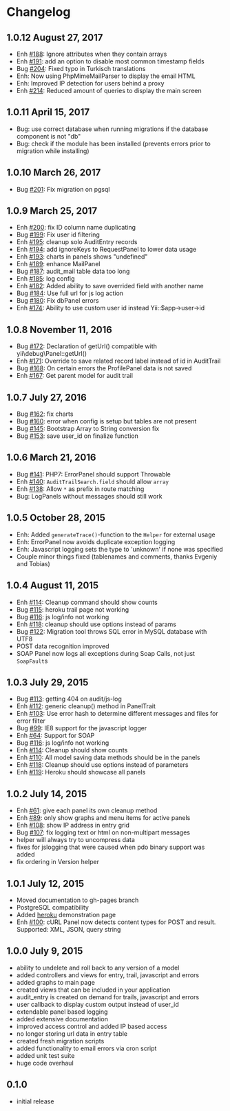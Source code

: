 # Changelog

## 1.0.12 August 27, 2017

* Enh [#188](https://github.com/bedezign/yii2-audit/issues/188): Ignore attributes when they contain arrays
* Enh [#191](https://github.com/bedezign/yii2-audit/issues/191): add an option to disable most common timestamp fields
* Bug [#204](https://github.com/bedezign/yii2-audit/pull/204): Fixed typo in Turkisch translations
* Enh: Now using PhpMimeMailParser to display the email HTML
* Enh: Improved IP detection for users behind a proxy
* Enh [#214](https://github.com/bedezign/yii2-audit/issues/191): Reduced amount of queries to display the main screen

## 1.0.11 April 15, 2017

* Bug: use correct database when running migrations if the database component is not "db"
* Bug: check if the module has been installed (prevents errors prior to migration while installing)

## 1.0.10 March 26, 2017

* Bug [#201](https://github.com/bedezign/yii2-audit/issues/201): Fix migration on pgsql

## 1.0.9 March 25, 2017

* Enh [#200](https://github.com/bedezign/yii2-audit/issues/200): fix ID column name duplicating
* Bug [#199](https://github.com/bedezign/yii2-audit/issues/199): Fix user id filtering
* Enh [#195](https://github.com/bedezign/yii2-audit/issues/195): cleanup solo AuditEntry records
* Enh [#194](https://github.com/bedezign/yii2-audit/issues/194): add ignoreKeys to RequestPanel to lower data usage
* Enh [#193](https://github.com/bedezign/yii2-audit/issues/193): charts in panels shows "undefined"
* Enh [#189](https://github.com/bedezign/yii2-audit/issues/189): enhance MailPanel
* Bug [#187](https://github.com/bedezign/yii2-audit/issues/187): audit_mail table data too long
* Enh [#185](https://github.com/bedezign/yii2-audit/issues/185): log config
* Enh [#182](https://github.com/bedezign/yii2-audit/issues/182): Added ability to save overrided field with another name
* Bug [#184](https://github.com/bedezign/yii2-audit/issues/184): Use full url for js log action
* Bug [#180](https://github.com/bedezign/yii2-audit/issues/180): Fix dbPanel errors
* Enh [#174](https://github.com/bedezign/yii2-audit/issues/174): Ability to use custom user id instead Yii::$app->user->id

## 1.0.8 November 11, 2016

* Bug [#172](https://github.com/bedezign/yii2-audit/issues/172): Declaration of getUrl() compatible with yii\debug\Panel::getUrl()
* Enh [#171](https://github.com/bedezign/yii2-audit/issues/171): Override to save related record label instead of id in AuditTrail
* Bug [#168](https://github.com/bedezign/yii2-audit/issues/168): On certain errors the ProfilePanel data is not saved 
* Enh [#167](https://github.com/bedezign/yii2-audit/issues/167): Get parent model for audit trail

## 1.0.7 July 27, 2016

* Bug [#162](https://github.com/bedezign/yii2-audit/issues/162): fix charts 
* Bug [#160](https://github.com/bedezign/yii2-audit/issues/160): error when config is setup but tables are not present
* Bug [#145](https://github.com/bedezign/yii2-audit/issues/145): Bootstrap Array to String conversion fix
* Bug [#153](https://github.com/bedezign/yii2-audit/issues/153): save user_id on finalize function

## 1.0.6 March 21, 2016

* Bug [#141](https://github.com/bedezign/yii2-audit/issues/141): PHP7: ErrorPanel should support Throwable
* Enh [#140](https://github.com/bedezign/yii2-audit/issues/140): `AuditTrailSearch.field` should allow `array`
* Enh [#138](https://github.com/bedezign/yii2-audit/issues/138): Allow `*` as prefix in route matching
* Bug: LogPanels without messages should still work

## 1.0.5 October 28, 2015

* Enh: Added `generateTrace()`-function to the `Helper` for external usage
* Enh: ErrorPanel now avoids duplicate exception logging
* Enh: Javascript logging sets the type to 'unknown' if none was specified
* Couple minor things fixed (tablenames and comments, thanks Evgeniy and Tobias)

## 1.0.4 August 11, 2015

* Enh [#114](https://github.com/bedezign/yii2-audit/issues/114): Cleanup command should show counts
* Bug [#115](https://github.com/bedezign/yii2-audit/issues/115): heroku trail page not working
* Bug [#116](https://github.com/bedezign/yii2-audit/issues/116): js log/info not working
* Enh [#118](https://github.com/bedezign/yii2-audit/issues/118): cleanup should use options instead of params
* Bug [#122](https://github.com/bedezign/yii2-audit/issues/122): Migration tool throws SQL error in MySQL database with UTF8
* POST data recognition improved
* SOAP Panel now logs all exceptions during Soap Calls, not just `SoapFault`s

## 1.0.3 July 29, 2015

* Bug [#113](https://github.com/bedezign/yii2-audit/issues/113): getting 404 on audit/js-log
* Enh [#112](https://github.com/bedezign/yii2-audit/issues/112): generic cleanup() method in PanelTrait
* Enh [#103](https://github.com/bedezign/yii2-audit/issues/103): Use error hash to determine different messages and files for error filter
* Bug [#99](https://github.com/bedezign/yii2-audit/issues/99): IE8 support for the javascript logger
* Enh [#64](https://github.com/bedezign/yii2-audit/issues/64): Support for SOAP
* Bug [#116](https://github.com/bedezign/yii2-audit/issues/116): js log/info not working
* Enh [#114](https://github.com/bedezign/yii2-audit/issues/114): Cleanup should show counts
* Enh [#110](https://github.com/bedezign/yii2-audit/issues/110): All model saving data methods should be in the panels
* Enh [#118](https://github.com/bedezign/yii2-audit/issues/118): Cleanup should use options instead of parameters
* Enh [#119](https://github.com/bedezign/yii2-audit/issues/119): Heroku should showcase all panels

## 1.0.2 July 14, 2015

* Enh [#61](https://github.com/bedezign/yii2-audit/issues/61): give each panel its own cleanup method
* Enh [#89](https://github.com/bedezign/yii2-audit/issues/89): only show graphs and menu items for active panels
* Enh [#108](https://github.com/bedezign/yii2-audit/issues/108): show IP address in entry grid
* Bug [#107](https://github.com/bedezign/yii2-audit/issues/107): fix logging text or html on non-multipart messages
* helper will always try to uncompress data
* fixes for jslogging that were caused when pdo binary support was added
* fix ordering in Version helper

## 1.0.1 July 12, 2015

* Moved documentation to gh-pages branch
* PostgreSQL compatibility
* Added [heroku](https://limitless-inlet-7926.herokuapp.com/index.php?r=audit) demonstration page
* Enh [#100](https://github.com/bedezign/yii2-audit/issues/100): cURL Panel now detects content types for POST and result. Supported: XML, JSON, query string

## 1.0.0 July 9, 2015

* ability to undelete and roll back to any version of a model
* added controllers and views for entry, trail, javascript and errors
* added graphs to main page
* created views that can be included in your application
* audit_entry is created on demand for trails, javascript and errors
* user callback to display custom output instead of user_id
* extendable panel based logging
* added extensive documentation
* improved access control and added IP based access
* no longer storing url data in entry table
* created fresh migration scripts
* added functionality to email errors via cron script
* added unit test suite
* huge code overhaul

## 0.1.0

* initial release
